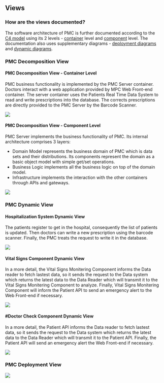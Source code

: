 ## Views

### How are the views documented?

The software architecture of PMC is further documented according to the [C4 model](https://c4model.com/) using its 2 levels - [container](https://c4model.com/#ContainerDiagram) level and [component](https://c4model.com/#ComponentDiagram) level.
The documentation also uses supplementary diagrams - [deployment diagrams](https://c4model.com/#DeploymentDiagram) and [dynamic diagrams](https://c4model.com/#DynamicDiagram).

### PMC Decomposition View
#### PMC Decomposition View - Container Level

PMC business functionality is implemented by the PMC Server container.
Doctors interact with a web application provided by MPC Web Front-end container.
The server container uses the Patients Real Time Data System to read and write prescriptions into the database. The corrects prescriptions are directly provided to the PMC Server by the Barcode Scanner. 


![](embed:PMC_Container_View)

#### PMC Decomposition View - Component Level

PMC Server implements the business functionality of PMC.
Its internal architecture comprises 3 layers:
* Domain Model represents the business domain of PMC which is data sets and their distributions. Its components represent the domain as a basic object model with simple get/set operations.
* Business Logic implements all the business logic on top of the domain model.
* Infrastructure implements the interaction with the other containers through APIs and gateways.

![](embed:PMC_Server_Component_View)

### PMC Dynamic View
#### Hospitalization System Dynamic View

The patients register to get in the hospital, consequently the list of patients is updated. Then doctors can write a new prescription using the barcode scanner. Finally, the PMC treats the request to write it in the database.

![](embed:Hospitalization_System_Dynamic_View)

#### Vital Signs Component Dynamic View
In a more detail, the Vital Signs Monitering Component informs the Data reader to fetch lastest data, so it sends the request to the Data system which returns the latest data to the Data Reader which will transmit it to the Vital Signs Monitering Component to analyze. Finally, Vital Signs Monitering Component will inform the Patient API to send an emergency alert to the Web Front-end if necessary.

![](embed:Vitals_Signs_Component_Dynamic_View)

#### #Doctor Check Component Dynamic View
In a more detail, the Patient API informs the Data reader to fetch lastest data, so it sends the request to the Data system which returns the latest data to the Data Reader which will transmit it to the Patient API. Finally, the Patient API will send an emergency alert the Web Front-end if necessary.

![](embed:#Doctor_Check_Component_Dynamic_View)

### PMC Deployment View
![](embed:PatientMonitoringandControlPMC-Live-Deployment)
